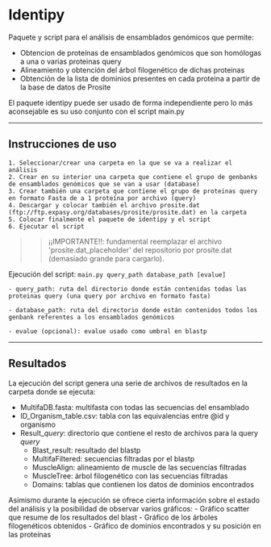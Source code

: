 # Identipy
Paquete y script para el análisis de ensamblados genómicos que permite:
  - Obtencion de proteínas de ensamblados genómicos que son homólogas a una o varias proteinas query
  - Alineamiento y obtención del árbol filogenético de dichas proteinas
  - Obtención de la lista de dominios presentes en cada proteina a partir de la base de datos de Prosite

El paquete identipy puede ser usado de forma independiente pero lo más aconsejable es su uso conjunto con el script main.py 

------------------------------------------------------------------------------------------------------------------------

## Instrucciones de uso
    1. Seleccionar/crear una carpeta en la que se va a realizar el análisis
    2. Crear en su interior una carpeta que contiene el grupo de genbanks de ensamblados genómicos que se van a usar (database)
    3. Crear también una carpeta que contiene el grupo de proteinas query en formato Fasta de a 1 proteína por archivo (query)
    4. Descargar y colocar también el archivo prosite.dat (ftp://ftp.expasy.org/databases/prosite/prosite.dat) en la carpeta
    5. Colocar finalmente el paquete de identipy y el script
    6. Ejecutar el script

>> ¡¡IMPORTANTE!!: fundamental reemplazar el archivo 'prosite.dat_placeholder' del repositorio por prosite.dat (demasiado grande para cargarlo).

Ejecución del script: 
`main.py query_path database_path [evalue]`

    - query_path: ruta del directorio donde están contenidas todas las proteinas query (una query por archivo en formato fasta)
    
    - database_path: ruta del directorio donde están contenidos todos los genbank referentes a los ensamblados genómicos
    
    - evalue (opcional): evalue usado como umbral en blastp
    
 --------------------------------------------------------------------------------------------------------------------------
 ## Resultados
 La ejecución del script genera una serie de archivos de resultados en la carpeta donde se ejecuta:
 - MultifaDB.fasta: multifasta con todas las secuencias del ensamblado
  - ID_Organism_table.csv: tabla con las equivalencias entre @id y organismo
  - Result_$query$: directorio que contiene el resto de archivos para la query $query$
      - Blast_result: resultado del blastp
      - MultifaFiltered: secuencias filtradas por el blastp
      - MuscleAlign: alineamiento de muscle de las secuencias filtradas
      - MuscleTree: árbol filogenético con las secuencias filtradas
      - Domains: tablas que contienen los datos de dominios encontrados

Asimismo durante la ejecución se ofrece cierta información sobre el estado del análisis y la posibilidad de observar varios gráficos: 
    - Gráfico scatter que resume de los resultados del blast
    - Gráfico de los árboles filogenéticos obtenidos
    - Gráfico de dominios encontrados y su posición en las proteínas
  
